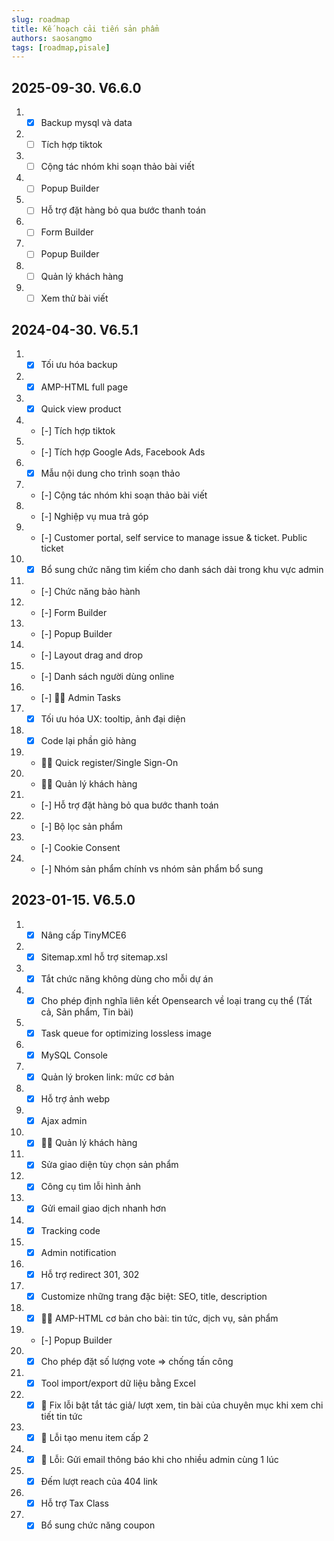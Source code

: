 ```yaml
---
slug: roadmap
title: Kế hoạch cải tiến sản phẩm
authors: saosangmo
tags: [roadmap,pisale]
---
```

## 2025-09-30. V6.6.0
1. - [x] Backup mysql và data
2. - [ ] Tích hợp tiktok
3. - [ ] Cộng tác nhóm khi soạn thảo bài viết
4. - [ ] Popup Builder
5. - [ ] Hỗ trợ đặt hàng bỏ qua bước thanh toán
6. - [ ] Form Builder
7. - [ ] Popup Builder
8. - [ ] Quản lý khách hàng
9. - [ ] Xem thử bài viết
## 2024-04-30. V6.5.1
1. - [x] Tối ưu hóa backup
2. - [x] AMP-HTML full page
3. - [x] Quick view product
6. - [-] Tích hợp tiktok
7. - [-] Tích hợp Google Ads, Facebook Ads
8. - [x] Mẫu nội dung cho trình soạn thảo
9. - [-] Cộng tác nhóm khi soạn thảo bài viết
10. - [-] Nghiệp vụ mua trả góp
11. - [-] Customer portal, self service to manage issue & ticket. Public ticket
12. - [x] Bổ sung chức năng tìm kiếm cho danh sách dài trong khu vực admin
13. - [-] Chức năng bảo hành
14. - [-] Form Builder
15. - [-] Popup Builder
16. - [-] Layout drag and drop
17. - [-] Danh sách người dùng online
18. - [-] 🐱‍💻 Admin Tasks
19. - [x] Tối ưu hóa UX: tooltip, ảnh đại diện
20. - [x] Code lại phần giỏ hàng
21. - 🐱‍💻 Quick register/Single Sign-On
22. - 🐱‍💻 Quản lý khách hàng
23. - [-] Hỗ trợ đặt hàng bỏ qua bước thanh toán
24. - [-] Bộ lọc sản phẩm
25. - [-] Cookie Consent
26. - [-] Nhóm sản phẩm chính vs nhóm sản phẩm bổ sung

## 2023-01-15. V6.5.0
1. - [x] Nâng cấp TinyMCE6
2. - [x] Sitemap.xml hỗ trợ sitemap.xsl
3. - [x] Tắt chức năng không dùng cho mỗi dự án
4. - [x] Cho phép định nghĩa liên kết Opensearch về loại trang cụ thể (Tất cả, Sản phẩm, Tin bài)
5. - [x] Task queue for optimizing lossless image
6. - [x] MySQL Console
7. - [x] Quản lý broken link: mức cơ bản
8. - [x] Hỗ trợ ảnh webp
9. - [x] Ajax admin
10. - [x] 🐱‍💻 Quản lý khách hàng
11. - [x] Sửa giao diện tùy chọn sản phẩm
12. - [x] Công cụ tìm lỗi hình ảnh
13. - [x] Gửi email giao dịch nhanh hơn
14. - [x] Tracking code
15. - [x] Admin notification
16. - [x] Hỗ trợ redirect 301, 302
17. - [x] Customize những trang đặc biệt: SEO, title, description
18. - [x] 🐱‍💻 AMP-HTML cơ bản cho bài: tin tức, dịch vụ, sản phẩm
19. - [-] Popup Builder
20. - [x] Cho phép đặt số lượng vote => chống tấn công
21. - [x] Tool import/export dữ liệu bằng Excel
22. - [x] 🐛 Fix lỗi bật tắt tác giả/ lượt xem, tin bài của chuyên mục khi xem chi tiết tin tức
23. - [x] 🐛 Lỗi tạo menu item cấp 2
24. - [x] 🐞 Lỗi: Gửi email thông báo khi cho nhiều admin cùng 1 lúc
25. - [x] Đếm lượt reach của 404 link
26. - [x] Hỗ trợ Tax Class
27. - [x] Bổ sung chức năng coupon
